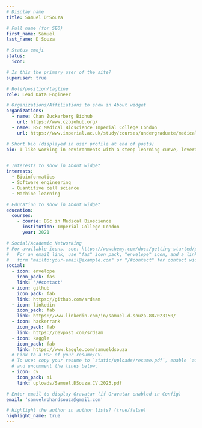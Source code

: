 ```yaml
---
# Display name
title: Samuel D'Souza

# Full name (for SEO)
first_name: Samuel
last_name: D'Souza

# Status emoji
status:
  icon:

# Is this the primary user of the site?
superuser: true

# Role/position/tagline
role: Lead Data Engineer

# Organizations/Affiliations to show in About widget
organizations:
  - name: Chan Zuckerberg Biohub
    url: https://www.czbiohub.org/
  - name: BSc Medical Bioscience Imperial College London
    url: https://www.imperial.ac.uk/study/courses/undergraduate/medical-biosciences/

# Short bio (displayed in user profile at end of posts)
bio: I like working in environments with a steep learning curve, leveraging my background in biomedical science and my broad experience across bioinformatics, machine learning, and software engineering. I enjoy collaborative multidisciplinary environments, that are mission-driven.


# Interests to show in About widget
interests:
  - Bioinformatics
  - Software engineering
  - Quantitive cell science
  - Machine learning

# Education to show in About widget
education:
  courses:
    - course: BSc in Medical Bioscience
      institution: Imperial College London
      year: 2021

# Social/Academic Networking
# For available icons, see: https://wowchemy.com/docs/getting-started/page-builder/#icons
#   For an email link, use "fas" icon pack, "envelope" icon, and a link in the
#   form "mailto:your-email@example.com" or "/#contact" for contact widget.
social:
  - icon: envelope
    icon_pack: fas
    link: '/#contact'
  - icon: github
    icon_pack: fab
    link: https://github.com/srdsam
  - icon: linkedin
    icon_pack: fab
    link: https://www.linkedin.com/in/samuel-d-souza-887023150/
  - icon: hackerrank
    icon_pack: fab
    link: https://devpost.com/srdsam
  - icon: kaggle
    icon_pack: fab
    link: https://www.kaggle.com/samueldsouza
  # Link to a PDF of your resume/CV.
  # To use: copy your resume to `static/uploads/resume.pdf`, enable `ai` icons in `params.yaml`,
  # and uncomment the lines below.
  - icon: cv
    icon_pack: ai
    link: uploads/Samuel.DSouza.CV.2023.pdf

# Enter email to display Gravatar (if Gravatar enabled in Config)
email: 'samuelrohandsouza@gmail.com'

# Highlight the author in author lists? (true/false)
highlight_name: true
---
```

